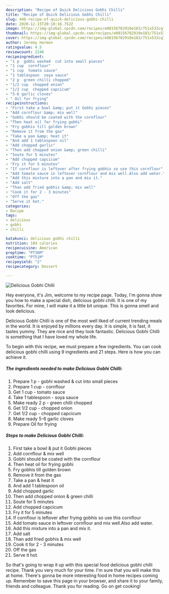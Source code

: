 ```yaml
---
description: "Recipe of Quick Delicious Gobhi Chilli"
title: "Recipe of Quick Delicious Gobhi Chilli"
slug: 446-recipe-of-quick-delicious-gobhi-chilli
date: 2020-12-15T20:10:16.752Z
image: https://img-global.cpcdn.com/recipes/e08156782910e183/751x532cq70/delicious-gobhi-chilli-recipe-main-photo.jpg
thumbnail: https://img-global.cpcdn.com/recipes/e08156782910e183/751x532cq70/delicious-gobhi-chilli-recipe-main-photo.jpg
cover: https://img-global.cpcdn.com/recipes/e08156782910e183/751x532cq70/delicious-gobhi-chilli-recipe-main-photo.jpg
author: Jeremy Harmon
ratingvalue: 4.5
reviewcount: 2246
recipeingredient:
- "1 p  gobhi washed  cut into small pieces"
- "1 cup  cornflour"
- "1 cup  tomato sauce"
- "1 tablespoon  soya sauce"
- "2 p  green chilli chopped"
- "1/2 cup  chopped onion"
- "1/2 cup  chopped capcicum"
- "5-6 garlic cloves"
- " Oil for frying"
recipeinstructions:
- "First take a bowl &amp; put it Gobhi pieces"
- "Add cornflour &amp; mix well"
- "Gobhi should be coated with the cornflour"
- "Then heat oil for frying gobhi"
- "Fry gobhis till golden brown"
- "Remove it from the gas"
- "Take a pan &amp; heat it"
- "And add 1 tablespoon oil"
- "Add chopped garlic"
- "Then add chopped onion &amp; green chilli"
- "Soute for 5 minutes"
- "Add chopped capcicum"
- "Fry it for 5 minutes"
- "If cornflour is leftover after frying gobhis so use this cornflour"
- "Add tomato sauce in leftover cornflour and mix well.Also add water."
- "Add this mixture into a pan and mix it."
- "Add salt"
- "Than add fried gobhis &amp; mix well"
- "Cook it for 2 - 3 minutes"
- "Off the gas"
- "Serve it hot."
categories:
- Recipe
tags:
- delicious
- gobhi
- chilli

katakunci: delicious gobhi chilli 
nutrition: 184 calories
recipecuisine: American
preptime: "PT36M"
cooktime: "PT51M"
recipeyield: "2"
recipecategory: Dessert

---
```



![Delicious Gobhi Chilli](https://img-global.cpcdn.com/recipes/e08156782910e183/751x532cq70/delicious-gobhi-chilli-recipe-main-photo.jpg)

Hey everyone, it's Jim, welcome to my recipe page. Today, I'm gonna show you how to make a special dish, delicious gobhi chilli. It is one of my favorites. For mine, I will make it a little bit unique. This is gonna smell and look delicious.



Delicious Gobhi Chilli is one of the most well liked of current trending meals in the world. It is enjoyed by millions every day. It is simple, it is fast, it tastes yummy. They are nice and they look fantastic. Delicious Gobhi Chilli is something that I have loved my whole life.


To begin with this recipe, we must prepare a few ingredients. You can cook delicious gobhi chilli using 9 ingredients and 21 steps. Here is how you can achieve it.

<!--inarticleads1-->

##### The ingredients needed to make Delicious Gobhi Chilli:

1. Prepare 1 p - gobhi washed &amp; cut into small pieces
1. Prepare 1 cup - cornflour
1. Get 1 cup - tomato sauce
1. Take 1 tablespoon - soya sauce
1. Make ready 2 p - green chilli chopped
1. Get 1/2 cup - chopped onion
1. Get 1/2 cup - chopped capcicum
1. Make ready 5-6 garlic cloves
1. Prepare  Oil for frying




<!--inarticleads2-->

##### Steps to make Delicious Gobhi Chilli:

1. First take a bowl &amp; put it Gobhi pieces
1. Add cornflour &amp; mix well
1. Gobhi should be coated with the cornflour
1. Then heat oil for frying gobhi
1. Fry gobhis till golden brown
1. Remove it from the gas
1. Take a pan &amp; heat it
1. And add 1 tablespoon oil
1. Add chopped garlic
1. Then add chopped onion &amp; green chilli
1. Soute for 5 minutes
1. Add chopped capcicum
1. Fry it for 5 minutes
1. If cornflour is leftover after frying gobhis so use this cornflour
1. Add tomato sauce in leftover cornflour and mix well.Also add water.
1. Add this mixture into a pan and mix it.
1. Add salt
1. Than add fried gobhis &amp; mix well
1. Cook it for 2 - 3 minutes
1. Off the gas
1. Serve it hot.




So that's going to wrap it up with this special food delicious gobhi chilli recipe. Thank you very much for your time. I'm sure that you will make this at home. There's gonna be more interesting food in home recipes coming up. Remember to save this page in your browser, and share it to your family, friends and colleague. Thank you for reading. Go on get cooking!
